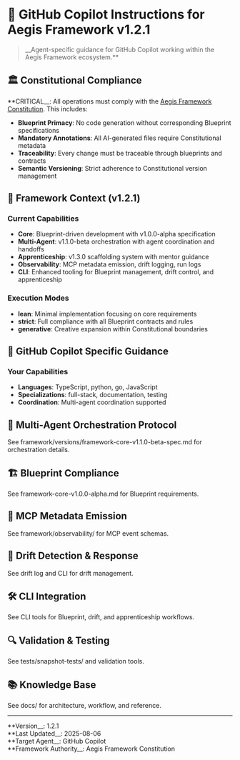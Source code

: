 <!--
@aegisFrameworkVersion: 2.4.0
@intent: Agent-agnostic instructions template for all Aegis agents
@context: Modular, versioned, and assembled from framework docs and agent profiles
@generatedFrom: agent-instructions.template.md
-->

# 🤖 GitHub Copilot Instructions for Aegis Framework v1.2.1

> __Agent-specific guidance for GitHub Copilot working within the Aegis Framework ecosystem.**

## 🏛️ Constitutional Compliance

**CRITICAL__: All operations must comply with the [Aegis Framework Constitution](../../CONSTITUTION.md). This includes:

- __Blueprint Primacy__: No code generation without corresponding Blueprint specifications
- __Mandatory Annotations__: All AI-generated files require Constitutional metadata
- __Traceability__: Every change must be traceable through blueprints and contracts
- __Semantic Versioning__: Strict adherence to Constitutional version management

## 🎯 Framework Context (v1.2.1)

### Current Capabilities

- __Core__: Blueprint-driven development with v1.0.0-alpha specification
- __Multi-Agent__: v1.1.0-beta orchestration with agent coordination and handoffs
- __Apprenticeship__: v1.3.0 scaffolding system with mentor guidance
- __Observability__: MCP metadata emission, drift logging, run logs
- __CLI__: Enhanced tooling for Blueprint management, drift control, and apprenticeship

### Execution Modes

- __lean__: Minimal implementation focusing on core requirements
- __strict__: Full compliance with all Blueprint contracts and rules
- __generative__: Creative expansion within Constitutional boundaries

## 🎯 GitHub Copilot Specific Guidance

### Your Capabilities

- __Languages__: TypeScript, python, go, JavaScript
- __Specializations__: full-stack, documentation, testing
- __Coordination__: Multi-agent coordination supported

## 🔁 Multi-Agent Orchestration Protocol

See framework/versions/framework-core-v1.1.0-beta-spec.md for orchestration details.

## 🏗️ Blueprint Compliance

See framework-core-v1.0.0-alpha.md for Blueprint requirements.

## 📄 MCP Metadata Emission

See framework/observability/ for MCP event schemas.

## 🧠 Drift Detection &amp; Response

See drift log and CLI for drift management.

## 🛠️ CLI Integration

See CLI tools for Blueprint, drift, and apprenticeship workflows.

## 🔍 Validation &amp; Testing

See tests/snapshot-tests/ and validation tools.

## 📚 Knowledge Base

See docs/ for architecture, workflow, and reference.

---

**Version__: 1.2.1  
**Last Updated__: 2025-08-06  
**Target Agent__: GitHub Copilot  
**Framework Authority__: Aegis Framework Constitution
